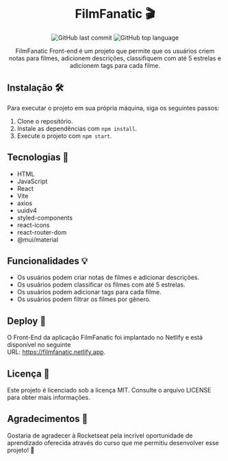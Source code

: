 <h1 align="center"> FilmFanatic 🎬</h1>

<div align="center">

  <img src="https://img.shields.io/github/last-commit/viniciuspra/FilmFanatic" alt="GitHub last commit">
  <img src="https://img.shields.io/github/languages/top/viniciuspra/FilmFanatic" alt="GitHub top language"> 

  FilmFanatic Front-end é um projeto que permite que os usuários criem notas para filmes, adicionem descrições, classifiquem com até 5 estrelas e adicionem tags para   cada filme.
  
</div>



## Instalação 🛠️

Para executar o projeto em sua própria máquina, siga os seguintes passos:

1. Clone o repositório.
2. Instale as dependências com `npm install`.
3. Execute o projeto com `npm start`.

## Tecnologias 🚀

- HTML
- JavaScript
- React
- Vite
- axios
- uuidv4
- styled-components
- react-icons
- react-router-dom
- @mui/material

## Funcionalidades 💡

- Os usuários podem criar notas de filmes e adicionar descrições.
- Os usuários podem classificar os filmes com até 5 estrelas.
- Os usuários podem adicionar tags para cada filme.
- Os usuários podem filtrar os filmes por gênero.

## Deploy 🚀
O Front-End da aplicação FilmFanatic foi implantado no Netlify e está disponível no seguinte <br>
URL: https://filmfanatic.netlify.app.

## Licença 📝

Este projeto é licenciado sob a licença MIT. Consulte o arquivo LICENSE para obter mais informações.

## Agradecimentos 🙌

Gostaria de agradecer à Rocketseat pela incrível oportunidade de aprendizado oferecida através do curso que me permitiu desenvolver esse projeto! 🚀


